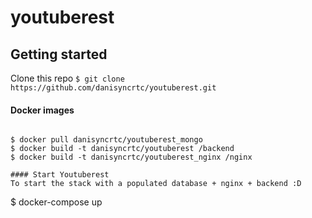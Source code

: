 # youtuberest

## Getting started
Clone this repo
`$ git clone https://github.com/danisyncrtc/youtuberest.git`

#### Docker images
```

$ docker pull danisyncrtc/youtuberest_mongo
$ docker build -t danisyncrtc/youtuberest /backend
$ docker build -t danisyncrtc/youtuberest_nginx /nginx

#### Start Youtuberest
To start the stack with a populated database + nginx + backend :D
```
$ docker-compose up
```
